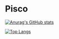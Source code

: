 # Pisco
[![Anurag's GitHub stats](https://github-readme-stats.vercel.app/api?username=Piscoo&count_private=true&show_icons=true&theme=radical)](https://github.com/Piscoo/Piscoo)

[![Top Langs](https://github-readme-stats.vercel.app/api/top-langs/?username=Piscoo)](https://github.com/Piscoo/Piscoo)
